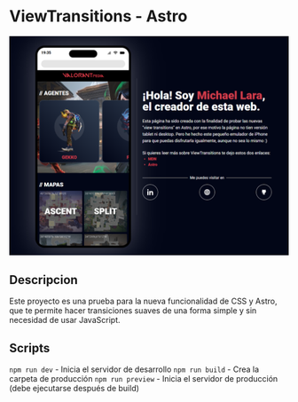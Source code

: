 # ViewTransitions - Astro

![Screenshot](/public/assets/readmeHeader.png)

## Descripcion
Este proyecto es una prueba para la nueva funcionalidad de CSS y Astro, que te permite hacer transiciones suaves de una forma simple y sin necesidad de usar JavaScript.

## Scripts
`npm run dev` - Inicia el servidor de desarrollo
`npm run build` - Crea la carpeta de producción
`npm run preview` - Inicia el servidor de producción (debe ejecutarse después de build)